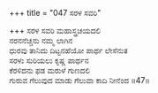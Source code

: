 +++
title = "047 ಸರಳ ಸವರಿ"

+++
ಸರಳ ಸವರಿ ಮಹಾಸ್ತ್ರಚಯದಲಿ  
ನರನನೆಚ್ಚನು ನಮ್ಮ ಲಾಗಿನ  
ಧುರವು ತಾನಿದು ದಿಟ್ಟನಹೆಯೋ ಪಾರ್ಥ ಲೇಸೆನುತ  
ಸರಳು ಸುರಿಯಲು ಕೃಷ್ಣ ಪಾರ್ಥನ  
ಕೆರಳಿದನು ಫಡ ಮರುಳೆ ಗುಣದಲಿ  
ಗುರುವ ಗೆಲುವುದ ಮಾಡು ಗೆಲುವಾ ಕಾದಿ ನೀನೆಂದ    ॥47॥
